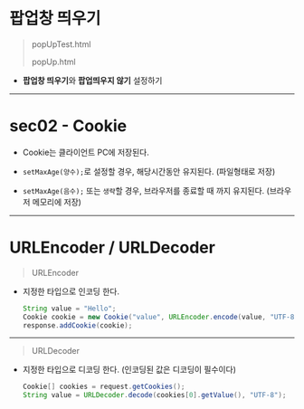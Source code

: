 #	팝업창 띄우기

>	popUpTest.html
>
>	popUp.html

*	**팝업창 띄우기**와 **팝업띄우지 않기** 설정하기

---

#	sec02 - Cookie

*	Cookie는 클라이언트 PC에 저장된다.

*	``setMaxAge(양수);``로 설정할 경우, 해당시간동안 유지된다. (파일형태로 저장)

*	``setMaxAge(음수);`` 또는 ``생략``할 경우, 브라우저를 종료할 때 까지 유지된다. (브라우저 메모리에 저장)

---

#	URLEncoder / URLDecoder

>	URLEncoder

*	지정한 타입으로 인코딩 한다.

	```java
	String value = "Hello";
	Cookie cookie = new Cookie("value", URLEncoder.encode(value, "UTF-8"));
	response.addCookie(cookie);
	```
	
---

>	URLDecoder

*	지정한 타입으로 디코딩 한다. (인코딩된 값은 디코딩이 필수이다)

	```java
	Cookie[] cookies = request.getCookies();
	String value = URLDecoder.decode(cookies[0].getValue(), "UTF-8");
	```